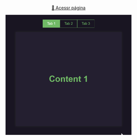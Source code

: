 <p align="center" width="100%">
    <a href="https://alexandre-fb.github.io/lib-js/navegacao-por-tabs/index.html" target="_blank">🔗 Acessr página</a>
</p>
<p align="center" width="100%">
    <img class="" src="../assets/gifs/git-result-tab-navigation.gif" alt="navegação por tab" width="400px" style="margin: 0 auto;">
</p>
